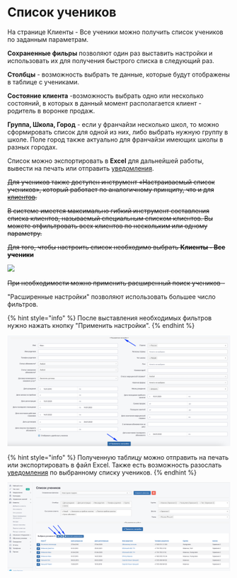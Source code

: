# Список учеников

На странице Клиенты - Все ученики  можно получить  список учеников по заданным параметрам. &#x20;

**Сохраненные фильры** позволяют один раз выставить настройки и использовать их для получения быстрого списка в следующий раз.

**Столбцы** - возможность выбрать те данные, которые будут отображены в таблице с учениками.

**Состояние клиента** -возможность выбрать одно или несколько состояний, в  которых в данный момент располагается клиент -  родитель в воронке продаж.

**Группа, Школа, Город** - если у франчайзи несколько школ, то можно сформировать список для одной из них, либо выбрать нужную группу в школе. Поле город также актуально для франчайзи имеющих школы в разных городах.

Список можно экспортировать в **Excel** для дальнейшей работы, вывести на  печать или  отправить [уведомлени](../uvedomleniya/)[я](../nachalo-raboty/shkola/uvedomleniya.md).



&#x20; ~~Для учеников также доступен инструмент «Настраиваемый список учеников», который работает по аналогичному принципу, что и для~~ [~~клиентов~~](../klienty/nastraivaemyi-spisok-klientov.md)~~.~~

~~В системе имеется максимально гибкий инструмент составления списка клиентов, называемый специальным списком клиентов. Вы можете отфильтровать всех клиентов по нескольким или одному параметру.~~

~~Для того, чтобы настроить список необходимо выбрать **Клиенты - Все ученики**~~

![](../.gitbook/assets/Screenshot\_252.png)

~~При необходимости можно применить расширенный поиск учеников -~~&#x20;

"Расширенные настройки"  позволяют использовать большее число фильтров.&#x20;

{% hint style="info" %}
После выставления необходимых фильтров нужно нажать кнопку "Применить настройки".
{% endhint %}

![](<../.gitbook/assets/image (32).png>)

{% hint style="info" %}
Полученную таблицу можно отправить на печать или экспортировать в файл Excel. Также есть возможность разослать [уведомления](../uvedomleniya/rassylka-uvedomlenii.md) по выбранному списку учеников.
{% endhint %}

![](<../.gitbook/assets/image (47).png>)
